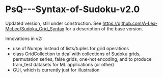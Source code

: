 # PsQ---Syntax-of-Sudoku-v2.0
Updated version, still under construction. 
See https://github.com/A-Lex-McLee/Sudoku_Grid_Syntax for a description of the base version.


Innovations in v2:
* use of Numpy instead of lists/tuples for grid operations
* class GridCollection to deal with collections of Sudoku grids, permutation series, false grids, one-hot encoding, and to produce train_test datasets for ML applications (or other)
* GUI, which is currently just for illustration 

